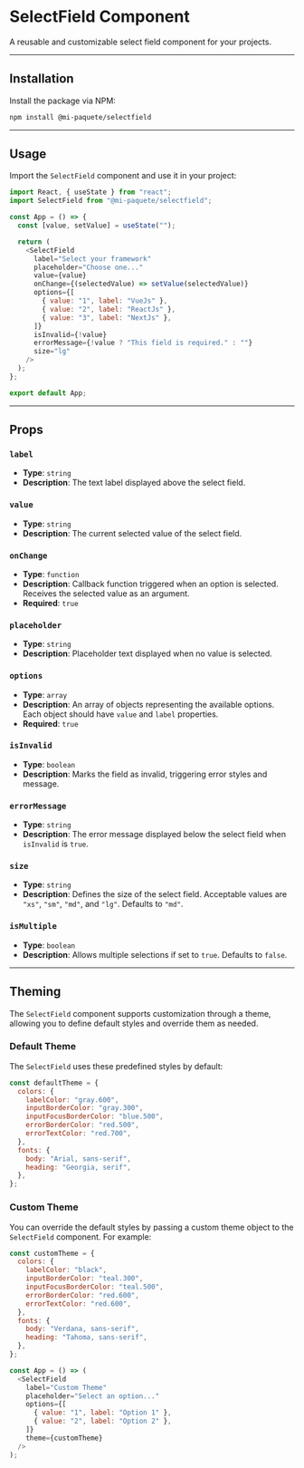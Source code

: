 # SelectField Component

A reusable and customizable select field component for your projects.

---

## Installation

Install the package via NPM:

```bash
npm install @mi-paquete/selectfield
```

---

## Usage

Import the `SelectField` component and use it in your project:

```javascript
import React, { useState } from "react";
import SelectField from "@mi-paquete/selectfield";

const App = () => {
  const [value, setValue] = useState("");

  return (
    <SelectField
      label="Select your framework"
      placeholder="Choose one..."
      value={value}
      onChange={(selectedValue) => setValue(selectedValue)}
      options={[
        { value: "1", label: "VueJs" },
        { value: "2", label: "ReactJs" },
        { value: "3", label: "NextJs" },
      ]}
      isInvalid={!value}
      errorMessage={!value ? "This field is required." : ""}
      size="lg"
    />
  );
};

export default App;
```

---

## Props

### `label`
- **Type**: `string`
- **Description**: The text label displayed above the select field.

### `value`
- **Type**: `string`
- **Description**: The current selected value of the select field.

### `onChange`
- **Type**: `function`
- **Description**: Callback function triggered when an option is selected. Receives the selected value as an argument.
- **Required**: `true`

### `placeholder`
- **Type**: `string`
- **Description**: Placeholder text displayed when no value is selected.

### `options`
- **Type**: `array`
- **Description**: An array of objects representing the available options. Each object should have `value` and `label` properties.
- **Required**: `true`

### `isInvalid`
- **Type**: `boolean`
- **Description**: Marks the field as invalid, triggering error styles and message.

### `errorMessage`
- **Type**: `string`
- **Description**: The error message displayed below the select field when `isInvalid` is `true`.

### `size`
- **Type**: `string`
- **Description**: Defines the size of the select field. Acceptable values are `"xs"`, `"sm"`, `"md"`, and `"lg"`. Defaults to `"md"`.

### `isMultiple`
- **Type**: `boolean`
- **Description**: Allows multiple selections if set to `true`. Defaults to `false`.

---

## Theming

The `SelectField` component supports customization through a theme, allowing you to define default styles and override them as needed.

### Default Theme

The `SelectField` uses these predefined styles by default:

```javascript
const defaultTheme = {
  colors: {
    labelColor: "gray.600",
    inputBorderColor: "gray.300",
    inputFocusBorderColor: "blue.500",
    errorBorderColor: "red.500",
    errorTextColor: "red.700",
  },
  fonts: {
    body: "Arial, sans-serif",
    heading: "Georgia, serif",
  },
};
```

### Custom Theme

You can override the default styles by passing a custom theme object to the `SelectField` component. For example:

```javascript
const customTheme = {
  colors: {
    labelColor: "black",
    inputBorderColor: "teal.300",
    inputFocusBorderColor: "teal.500",
    errorBorderColor: "red.600",
    errorTextColor: "red.600",
  },
  fonts: {
    body: "Verdana, sans-serif",
    heading: "Tahoma, sans-serif",
  },
};

const App = () => (
  <SelectField
    label="Custom Theme"
    placeholder="Select an option..."
    options={[
      { value: "1", label: "Option 1" },
      { value: "2", label: "Option 2" },
    ]}
    theme={customTheme}
  />
);
```
